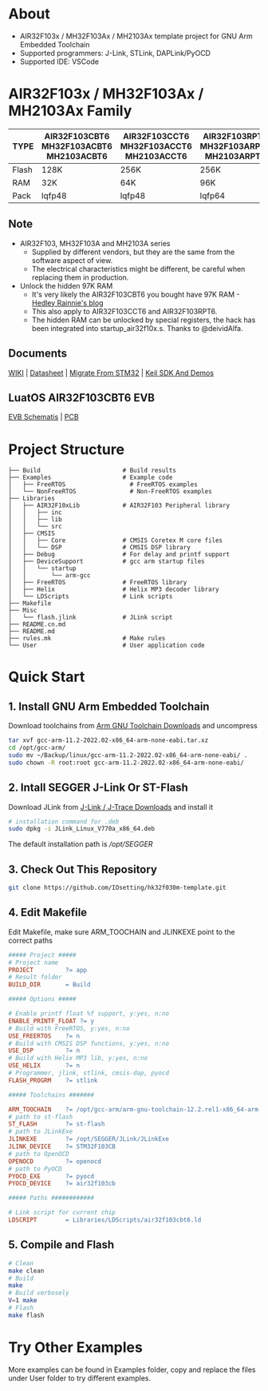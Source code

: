 # About

* AIR32F103x / MH32F103Ax / MH2103Ax template project for GNU Arm Embedded Toolchain
* Supported programmers: J-Link, STLink, DAPLink/PyOCD
* Supported IDE: VSCode

# AIR32F103x / MH32F103Ax / MH2103Ax Family

| TYPE  | AIR32F103CBT6<br>MH32F103ACBT6<br>MH2103ACBT6 | AIR32F103CCT6<br>MH32F103ACCT6<br>MH2103ACCT6 | AIR32F103RPT6<br>MH32F103ARPT6<br>MH2103ARPT6 |
| ----- | ------------- | ------------- | ------------- |
| Flash | 128K          | 256K          | 256K          |
| RAM   | 32K           | 64K           | 96K           |
| Pack  | lqfp48        | lqfp48        | lqfp64        |

## Note

* AIR32F103, MH32F103A and MH2103A series
  * Supplied by different vendors, but they are the same from the software aspect of view.
  * The electrical characteristics might be different, be careful when replacing them in production.
* Unlock the hidden 97K RAM
  * It's very likely the AIR32F103CBT6 you bought have 97K RAM - [Hedley Rainnie's blog](http://www.hrrzi.com/2022/12/the-air32f103.html)
  * This also apply to AIR32F103CCT6 and AIR32F103RPT6.
  * The hidden RAM can be unlocked by special registers, the hack has been integrated into startup_air32f10x.s. Thanks to @deividAlfa.

## Documents

[WIKI](https://wiki.luatos.com/chips/air32f103/index.html) | [Datasheet](https://cdn.openluat-luatcommunity.openluat.com/attachment/20220605164850945_AIR32F103%E8%8A%AF%E7%89%87%E6%95%B0%E6%8D%AE%E6%89%8B%E5%86%8C1.0.0.pdf) | [Migrate From STM32](https://wiki.luatos.com/chips/air32f103/switchFromSxx.html) | [Keil SDK And Demos](https://gitee.com/openLuat/luatos-soc-air32f103)

## LuatOS AIR32F103CBT6 EVB

[EVB Schematis](https://cdn.openluat-luatcommunity.openluat.com/attachment/20220605164915340_AIR32CBT6.pdf) | [PCB](https://wiki.luatos.com/_static/bom/Air32F103.html)

# Project Structure

```
├── Build                       # Build results
├── Examples                    # Example code
│   ├── FreeRTOS                  # FreeRTOS examples
│   └── NonFreeRTOS               # Non-FreeRTOS examples
├── Libraries                   
│   ├── AIR32F10xLib            # AIR32F103 Peripheral library
│   │   ├── inc                 
│   │   ├── lib
│   │   └── src  
│   ├── CMSIS
│   │   ├── Core                # CMSIS Coretex M core files
│   │   └── DSP                 # CMSIS DSP library
│   ├── Debug                   # For delay and printf support
│   ├── DeviceSupport           # gcc arm startup files
│   │   └── startup
│   │       └── arm-gcc
│   ├── FreeRTOS                # FreeRTOS library
│   ├── Helix                   # Helix MP3 decoder library
│   └── LDScripts               # Link scripts
├── Makefile
├── Misc
│   └── flash.jlink             # JLink script
├── README.cn.md
├── README.md
├── rules.mk                    # Make rules
└── User                        # User application code
```

# Quick Start

## 1. Install GNU Arm Embedded Toolchain

Download toolchains from [Arm GNU Toolchain Downloads](https://developer.arm.com/downloads/-/arm-gnu-toolchain-downloads) and uncompress 
```bash
tar xvf gcc-arm-11.2-2022.02-x86_64-arm-none-eabi.tar.xz
cd /opt/gcc-arm/
sudo mv ~/Backup/linux/gcc-arm-11.2-2022.02-x86_64-arm-none-eabi/ .
sudo chown -R root:root gcc-arm-11.2-2022.02-x86_64-arm-none-eabi/
```
## 2. Intall SEGGER J-Link Or ST-Flash

Download JLink from [J-Link / J-Trace Downloads](https://www.segger.com/downloads/jlink/) and install it

```bash
# installation command for .deb
sudo dpkg -i JLink_Linux_V770a_x86_64.deb
```
The default installation path is */opt/SEGGER*

## 3. Check Out This Repository

```bash
git clone https://github.com/IOsetting/hk32f030m-template.git
```

## 4. Edit Makefile

Edit Makefile, make sure ARM_TOOCHAIN and JLINKEXE point to the correct paths

```makefile
##### Project #####
# Project name
PROJECT 		?= app
# Result folder
BUILD_DIR 		= Build

##### Options #####

# Enable printf float %f support, y:yes, n:no
ENABLE_PRINTF_FLOAT	?= y
# Build with FreeRTOS, y:yes, n:no
USE_FREERTOS	?= n
# Build with CMSIS DSP functions, y:yes, n:no
USE_DSP			?= n
# Build with Helix MP3 lib, y:yes, n:no
USE_HELIX		?= n
# Programmer, jlink, stlink, cmsis-dap, pyocd
FLASH_PROGRM    ?= stlink

##### Toolchains #######

ARM_TOOCHAIN 	?= /opt/gcc-arm/arm-gnu-toolchain-12.2.rel1-x86_64-arm-none-eabi/bin
# path to st-flash
ST_FLASH		?= st-flash
# path to JLinkExe
JLINKEXE		?= /opt/SEGGER/JLink/JLinkExe
JLINK_DEVICE	?= STM32F103CB
# path to OpenOCD
OPENOCD			?= openocd
# path to PyOCD
PYOCD_EXE		?= pyocd
PYOCD_DEVICE	?= air32f103cb

##### Paths ############

# Link script for current chip
LDSCRIPT		= Libraries/LDScripts/air32f103cbt6.ld
```

## 5. Compile and Flash

```bash
# Clean
make clean
# Build
make
# Build verbosely
V=1 make
# Flash
make flash
```

# Try Other Examples

More examples can be found in Examples folder, copy and replace the files under User folder to try different examples.
